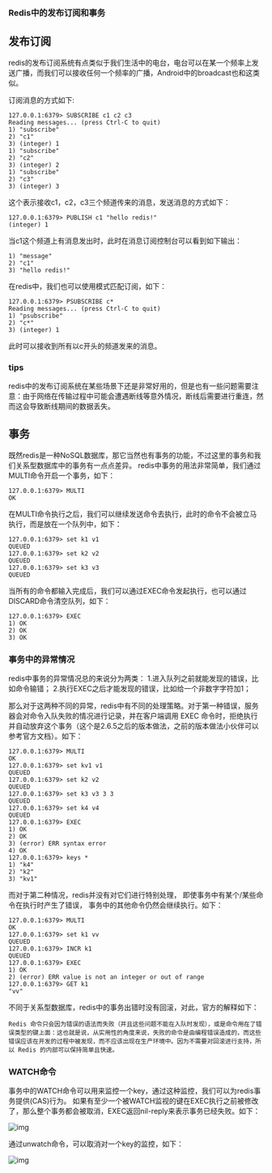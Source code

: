 ### Redis中的发布订阅和事务

## 发布订阅

redis的发布订阅系统有点类似于我们生活中的电台，电台可以在某一个频率上发送广播，而我们可以接收任何一个频率的广播，Android中的broadcast也和这类似。

订阅消息的方式如下:

```
127.0.0.1:6379> SUBSCRIBE c1 c2 c3
Reading messages... (press Ctrl-C to quit)
1) "subscribe"
2) "c1"
3) (integer) 1
1) "subscribe"
2) "c2"
3) (integer) 2
1) "subscribe"
2) "c3"
3) (integer) 3
```

这个表示接收c1，c2，c3三个频道传来的消息，发送消息的方式如下：

```
127.0.0.1:6379> PUBLISH c1 "hello redis!"
(integer) 1
```

当c1这个频道上有消息发出时，此时在消息订阅控制台可以看到如下输出：

```
1) "message"
2) "c1"
3) "hello redis!"
```

在redis中，我们也可以使用模式匹配订阅，如下：

```
127.0.0.1:6379> PSUBSCRIBE c*
Reading messages... (press Ctrl-C to quit)
1) "psubscribe"
2) "c*"
3) (integer) 1
```

此时可以接收到所有以c开头的频道发来的消息。

### tips

redis中的发布订阅系统在某些场景下还是非常好用的，但是也有一些问题需要注意：由于网络在传输过程中可能会遭遇断线等意外情况，断线后需要进行重连，然而这会导致断线期间的数据丢失。

## 事务

既然redis是一种NoSQL数据库，那它当然也有事务的功能，不过这里的事务和我们关系型数据库中的事务有一点点差异。
redis中事务的用法非常简单，我们通过MULTI命令开启一个事务，如下：

```
127.0.0.1:6379> MULTI
OK
```

在MULTI命令执行之后，我们可以继续发送命令去执行，此时的命令不会被立马执行，而是放在一个队列中，如下：

```
127.0.0.1:6379> set k1 v1
QUEUED
127.0.0.1:6379> set k2 v2
QUEUED
127.0.0.1:6379> set k3 v3
QUEUED
```

当所有的命令都输入完成后，我们可以通过EXEC命令发起执行，也可以通过DISCARD命令清空队列，如下：

```
127.0.0.1:6379> EXEC
1) OK
2) OK
3) OK
```

### 事务中的异常情况

redis中事务的异常情况总的来说分为两类：
1.进入队列之前就能发现的错误，比如命令输错；
2.执行EXEC之后才能发现的错误，比如给一个非数字字符加1；

那么对于这两种不同的异常，redis中有不同的处理策略。对于第一种错误，服务器会对命令入队失败的情况进行记录，并在客户端调用 EXEC 命令时，拒绝执行并自动放弃这个事务（这个是2.6.5之后的版本做法，之前的版本做法小伙伴可以参考官方文档）。如下：

```
127.0.0.1:6379> MULTI
OK
127.0.0.1:6379> set kv1 v1
QUEUED
127.0.0.1:6379> set k2 v2
QUEUED
127.0.0.1:6379> set k3 v3 3 3
QUEUED
127.0.0.1:6379> set k4 v4
QUEUED
127.0.0.1:6379> EXEC
1) OK
2) OK
3) (error) ERR syntax error
4) OK
127.0.0.1:6379> keys *
1) "k4"
2) "k2"
3) "kv1"
```

而对于第二种情况，redis并没有对它们进行特别处理， 即使事务中有某个/某些命令在执行时产生了错误， 事务中的其他命令仍然会继续执行。如下：

```
127.0.0.1:6379> MULTI
OK
127.0.0.1:6379> set k1 vv
QUEUED
127.0.0.1:6379> INCR k1
QUEUED
127.0.0.1:6379> EXEC
1) OK
2) (error) ERR value is not an integer or out of range
127.0.0.1:6379> GET k1
"vv"
```

不同于关系型数据库，redis中的事务出错时没有回滚，对此，官方的解释如下：

```
Redis 命令只会因为错误的语法而失败（并且这些问题不能在入队时发现），或是命令用在了错误类型的键上面：这也就是说，从实用性的角度来说，失败的命令是由编程错误造成的，而这些错误应该在开发的过程中被发现，而不应该出现在生产环境中。因为不需要对回滚进行支持，所以 Redis 的内部可以保持简单且快速。
```

### WATCH命令

事务中的WATCH命令可以用来监控一个key，通过这种监控，我们可以为redis事务提供(CAS)行为。 如果有至少一个被WATCH监视的键在EXEC执行之前被修改了，那么整个事务都会被取消，EXEC返回nil-reply来表示事务已经失败。如下：

![img](https://mmbiz.qpic.cn/mmbiz_png/GvtDGKK4uYk9uNUDzhwmWtTXx8Oqc83x6ALVk8JeYCzJoOk8J4MV6l9uChLYWj6Kg8rEia4J7Cm1h72sSBW6trA/640?wx_fmt=png&tp=webp&wxfrom=5&wx_lazy=1&wx_co=1) 

通过unwatch命令，可以取消对一个key的监控，如下：

![img](https://mmbiz.qpic.cn/mmbiz_png/GvtDGKK4uYk9uNUDzhwmWtTXx8Oqc83xicZXNGB6RM21onNsh8MDiajs3TmibSA5JfMmIuZaTVAUjy8NmOiatPLH3g/640?wx_fmt=png&tp=webp&wxfrom=5&wx_lazy=1&wx_co=1) 